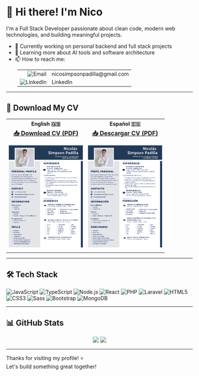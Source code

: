 # 👋 Hi there! I'm Nico

<p>I'm a Full Stack Developer passionate about clean code, modern web technologies, and building meaningful projects.</p>

<ul>
  <li>🔭 Currently working on personal backend and full stack projects</li>
  <li>🌱 Learning more about AI tools and software architecture</li>
  <li>📫 How to reach me:</li>
</ul>

<div style="margin-left: 30px;">
  <table cellpadding="5">
    <tr>
      <td align="right" valign="middle" style="border: none;">
        <img src="https://cdn-icons-png.flaticon.com/24/732/732200.png" alt="Email" width="24" />
      </td>
      <td align="left" valign="middle" style="border: none;">
        <a href="mailto:nicosimpsonpadilla@gmail.com" style="text-decoration:none; color: inherit;">nicosimpsonpadilla@gmail.com</a>
      </td>
    </tr>
    <tr>
      <td align="right" valign="middle" style="border: none;">
        <img src="https://cdn-icons-png.flaticon.com/24/174/174857.png" alt="LinkedIn" width="24" />
      </td>
      <td align="left" valign="middle" style="border: none;">
        <a href="https://www.linkedin.com/in/nicolas-simpson-padilla/" target="_blank" rel="noopener noreferrer" style="text-decoration:none; color: inherit;">LinkedIn</a>
      </td>
    </tr>
  </table>
</div>


---

## 📄 Download My CV

<table>
  <tr>
    <th style="text-align:center;">English 🇬🇧</th>
    <th style="text-align:center;">Español 🇪🇸</th>
  </tr>
  <tr>
    <td align="center">
      <a href="https://raw.githubusercontent.com/NicoSimpsonPadilla/NicoSimpsonPadilla/main/cv-english.pdf" style="font-weight:bold; font-size:16px;">📥 Download CV (PDF)</a><br><br>
      <img src="https://raw.githubusercontent.com/NicoSimpsonPadilla/NicoSimpsonPadilla/main/cv-english-preview.png" alt="CV Preview" width="200px" />
    </td>
    <td align="center">
      <a href="https://raw.githubusercontent.com/NicoSimpsonPadilla/NicoSimpsonPadilla/main/cv-spanish.pdf" style="font-weight:bold; font-size:16px;">📥 Descargar CV (PDF)</a><br><br>
      <img src="https://raw.githubusercontent.com/NicoSimpsonPadilla/NicoSimpsonPadilla/main/cv-spanish-preview.png" alt="Vista previa del CV" width="200px" />
    </td>
  </tr>
</table>

---

## 🛠️ Tech Stack

![JavaScript](https://img.shields.io/badge/-JavaScript-black?style=flat-square&logo=javascript)
![TypeScript](https://img.shields.io/badge/-TypeScript-black?style=flat-square&logo=typescript)
![Node.js](https://img.shields.io/badge/-Node.js-black?style=flat-square&logo=node.js)
![React](https://img.shields.io/badge/-React-black?style=flat-square&logo=react)
![PHP](https://img.shields.io/badge/-PHP-black?style=flat-square&logo=php)
![Laravel](https://img.shields.io/badge/-Laravel-black?style=flat-square&logo=laravel)
![HTML5](https://img.shields.io/badge/-HTML5-black?style=flat-square&logo=html5)
![CSS3](https://img.shields.io/badge/-CSS3-black?style=flat-square&logo=css3)
![Sass](https://img.shields.io/badge/-Sass-black?style=flat-square&logo=sass)
![Bootstrap](https://img.shields.io/badge/-Bootstrap-black?style=flat-square&logo=bootstrap)
![MongoDB](https://img.shields.io/badge/-MongoDB-black?style=flat-square&logo=mongodb)

---

## 📊 GitHub Stats

<p align="center">
  <img src="https://github-readme-stats.vercel.app/api?username=NicoSimpsonPadilla&show_icons=true&theme=github_dark" width="400"/>
  <img src="https://github-readme-stats.vercel.app/api/top-langs/?username=NicoSimpsonPadilla&layout=compact&theme=github_dark" width="300"/>
</p>

---

Thanks for visiting my profile! ⭐  
Let's build something great together!
